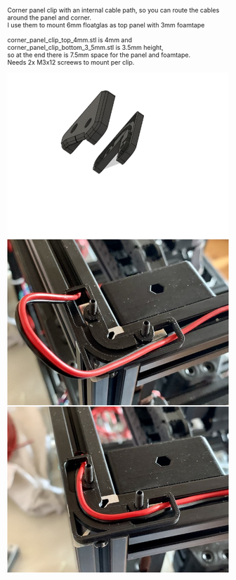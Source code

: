 Corner panel clip with an internal cable path, so you can route the cables around the panel and corner.<br>
I use them to mount 6mm floatglas as top panel with 3mm foamtape<br>
<br>
corner_panel_clip_top_4mm.stl is 4mm and corner_panel_clip_bottom_3_5mm.stl is 3.5mm height, <br>
so at the end there is 7.5mm space for the panel and foamtape.<br>
Needs 2x M3x12 screews to mount per clip.<br>

![corner_panel_clip_cp_gif](./corner_panel_clip_cp.gif)
![corner_panel_clip_cp](./corner_panel_clip_cp.png)
![corner_panel_clip_cp2](./corner_panel_clip_cp2.png)
